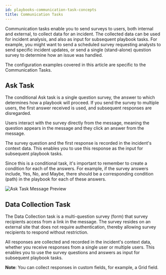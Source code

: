 ```yaml
---
id: playbooks-communication-task-concepts
title: Communication Tasks
---
```

Communication tasks enable you to send surveys to users, both internal and external, to collect data for an incident. The collected data can be used for incident analysis, and also as input for subsequent playbook tasks. For example, you might want to send a scheduled survey requesting analysts to send specific incident updates, or send a single (stand-alone) question survey to determine how an issue was handled.

The configuration examples covered in this article are specific to the Communication Tasks.

## Ask Task

The conditional Ask task is a single question survey, the answer to which determines how a playbook will proceed. If you send the survey to multiple users, the first answer received is used, and subsequent responses are disregarded.

Users interact with the survey directly from the message, meaning the question appears in the message and they click an answer from the message.

The survey question and the first response is recorded in the incident's context data. This enables you to use this response as the input for subsequent playbook tasks.

Since this is a conditional task, it's important to remember to create a condition for each of the answers. For example, if the survey answers include, Yes, No, and Maybe, there should be a corresponding condition (path) in the playbook for each of these answers.

![Ask Task Message Preview](../doc_imgs/playbooks/Communication-Ask-Task-Message-Preview.png)

## Data Collection Task

The Data Collection task is a multi-question survey (form) that survey recipients access from a link in the message. The survey resides on an external site that does not require authentication, thereby allowing survey recipients to respond without restriction.

All responses are collected and recorded in the incident's context data, whether you receive responses from a single user or multiple users. This enables you to use the survey questions and answers as input for subsequent playbook tasks.

**Note**: You can collect responses in custom fields, for example, a Grid field.


